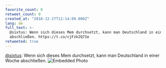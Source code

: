 ```yaml
---
favorite_count: 0
retweet_count: 0
created_at: "2018-12-27T12:14:09.000Z"
lang: de
full_text: >-
  @sixtus: Wenn sich dieses Mem durchsetzt, kann man Deutschland in einer Woche
  abschließen. https://t.co/cjFzk2Q7Ie
retweeted: true
---
```


[@sixtus](https://twitter.com/sixtus): Wenn sich dieses Mem durchsetzt, kann man
Deutschland in einer Woche abschließen.
![Embedded Photo](https://twitter-media-coderbyheart.s3.eu-north-1.amazonaws.com/1078262757953290241-DvaCzqNUcAAgTau.jpg)
